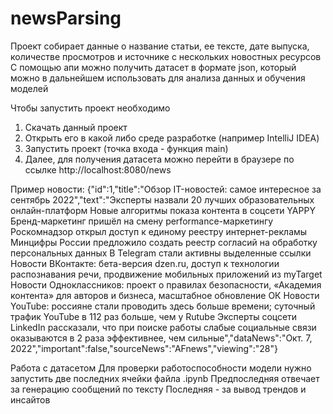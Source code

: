 # newsParsing
Проект собирает данные о название статьи, ее тексте, дате выпуска, количестве просмотров и источнике с нескольких новостных ресурсов
С помощью апи можно получить датасет в формате json, который можно в дальнейшем использовать для анализа данных и обучения моделей

Чтобы запустить проект необходимо 
1) Скачать данный проект
2) Открыть его в какой либо среде разработке (например IntelliJ IDEA)
3) Запустить проект (точка входа - функция main)
4) Далее, для получения датасета можно перейти в браузере по ссылке http://localhost:8080/news 

Пример новости:
{"id":1,"title":"Обзор IT-новостей: самое интересное за сентябрь 2022","text":"Эксперты назвали 20 лучших образовательных онлайн-платформ Новые алгоритмы показа контента в соцсети YAPPY Бренд-маркетинг пришёл на смену performance-маркетингу Роскомнадзор открыл доступ к единому реестру интернет-рекламы Минцифры России предложило создать реестр согласий на обработку персональных данных В Telegram стали активны выделенные ссылки Новости ВКонтакте: бета-версия dzen.ru, доступ к технологии распознавания речи, продвижение мобильных приложений из myTarget Новости Одноклассников: проект о правилах безопасности, «Академия контента» для авторов и бизнеса, масштабное обновление ОК Новости YouTube: россияне стали проводить здесь больше времени; суточный трафик YouTube в 112 раз больше, чем у Rutube Эксперты соцсети LinkedIn рассказали, что при поиске работы слабые социальные связи оказываются в 2 раза эффективнее, чем сильные","dataNews":"Окт. 7, 2022","important":false,"sourceNews":"AFnews","viewing":"28"}

Работа с датасетом
Для проверки работоспособности модели нужно запустить две последних ячейки файла .ipynb
Предпоследняя отвечает за генерацию сообщений по тексту
Последняя - за вывод трендов и инсайтов

